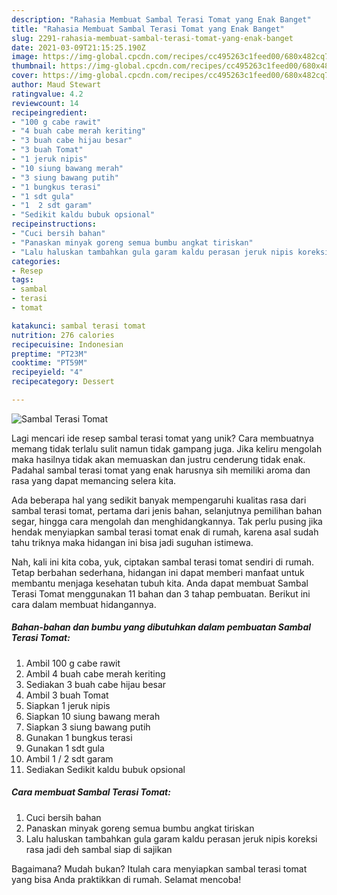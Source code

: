 ```yaml
---
description: "Rahasia Membuat Sambal Terasi Tomat yang Enak Banget"
title: "Rahasia Membuat Sambal Terasi Tomat yang Enak Banget"
slug: 2291-rahasia-membuat-sambal-terasi-tomat-yang-enak-banget
date: 2021-03-09T21:15:25.190Z
image: https://img-global.cpcdn.com/recipes/cc495263c1feed00/680x482cq70/sambal-terasi-tomat-foto-resep-utama.jpg
thumbnail: https://img-global.cpcdn.com/recipes/cc495263c1feed00/680x482cq70/sambal-terasi-tomat-foto-resep-utama.jpg
cover: https://img-global.cpcdn.com/recipes/cc495263c1feed00/680x482cq70/sambal-terasi-tomat-foto-resep-utama.jpg
author: Maud Stewart
ratingvalue: 4.2
reviewcount: 14
recipeingredient:
- "100 g cabe rawit"
- "4 buah cabe merah keriting"
- "3 buah cabe hijau besar"
- "3 buah Tomat"
- "1 jeruk nipis"
- "10 siung bawang merah"
- "3 siung bawang putih"
- "1 bungkus terasi"
- "1 sdt gula"
- "1  2 sdt garam"
- "Sedikit kaldu bubuk opsional"
recipeinstructions:
- "Cuci bersih bahan"
- "Panaskan minyak goreng semua bumbu angkat tiriskan"
- "Lalu haluskan tambahkan gula garam kaldu perasan jeruk nipis koreksi rasa jadi deh sambal siap di sajikan"
categories:
- Resep
tags:
- sambal
- terasi
- tomat

katakunci: sambal terasi tomat 
nutrition: 276 calories
recipecuisine: Indonesian
preptime: "PT23M"
cooktime: "PT59M"
recipeyield: "4"
recipecategory: Dessert

---
```



![Sambal Terasi Tomat](https://img-global.cpcdn.com/recipes/cc495263c1feed00/680x482cq70/sambal-terasi-tomat-foto-resep-utama.jpg)

Lagi mencari ide resep sambal terasi tomat yang unik? Cara membuatnya memang tidak terlalu sulit namun tidak gampang juga. Jika keliru mengolah maka hasilnya tidak akan memuaskan dan justru cenderung tidak enak. Padahal sambal terasi tomat yang enak harusnya sih memiliki aroma dan rasa yang dapat memancing selera kita.

Ada beberapa hal yang sedikit banyak mempengaruhi kualitas rasa dari sambal terasi tomat, pertama dari jenis bahan, selanjutnya pemilihan bahan segar, hingga cara mengolah dan menghidangkannya. Tak perlu pusing jika hendak menyiapkan sambal terasi tomat enak di rumah, karena asal sudah tahu triknya maka hidangan ini bisa jadi suguhan istimewa.




Nah, kali ini kita coba, yuk, ciptakan sambal terasi tomat sendiri di rumah. Tetap berbahan sederhana, hidangan ini dapat memberi manfaat untuk membantu menjaga kesehatan tubuh kita. Anda dapat membuat Sambal Terasi Tomat menggunakan 11 bahan dan 3 tahap pembuatan. Berikut ini cara dalam membuat hidangannya.

<!--inarticleads1-->

##### Bahan-bahan dan bumbu yang dibutuhkan dalam pembuatan Sambal Terasi Tomat:

1. Ambil 100 g cabe rawit
1. Ambil 4 buah cabe merah keriting
1. Sediakan 3 buah cabe hijau besar
1. Ambil 3 buah Tomat
1. Siapkan 1 jeruk nipis
1. Siapkan 10 siung bawang merah
1. Siapkan 3 siung bawang putih
1. Gunakan 1 bungkus terasi
1. Gunakan 1 sdt gula
1. Ambil 1 / 2 sdt garam
1. Sediakan Sedikit kaldu bubuk opsional




<!--inarticleads2-->

##### Cara membuat Sambal Terasi Tomat:

1. Cuci bersih bahan
1. Panaskan minyak goreng semua bumbu angkat tiriskan
1. Lalu haluskan tambahkan gula garam kaldu perasan jeruk nipis koreksi rasa jadi deh sambal siap di sajikan




Bagaimana? Mudah bukan? Itulah cara menyiapkan sambal terasi tomat yang bisa Anda praktikkan di rumah. Selamat mencoba!
